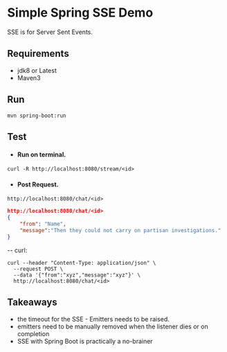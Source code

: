 # Simple Spring SSE Demo

SSE is for Server Sent Events.

## Requirements

* jdk8 or Latest
* Maven3

## Run

```
mvn spring-boot:run
```

## Test

- #### Run on terminal. 
`curl -R http://localhost:8080/stream/<id>`

- #### Post Request. 
`http://localhost:8080/chat/<id>`

```json
http://localhost:8080/chat/<id>
{
    "from": "Name",
    "message":"Then they could not carry on partisan investigations."
}
```
-- curl:
```
curl --header "Content-Type: application/json" \
  --request POST \
  --data '{"from":"xyz","message":"xyz"}' \
  http://localhost:8080/chat/<id>
```
## Takeaways

* the timeout for the SSE - Emitters needs to be raised.
* emitters need to be manually removed when the listener dies or on completion
* SSE with Spring Boot is practically a no-brainer

